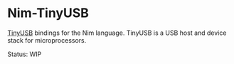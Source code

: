 # Nim-TinyUSB

[TinyUSB](https://docs.tinyusb.org/en/latest/) bindings for the Nim language.
TinyUSB is a USB host and device stack for microprocessors.

Status: WIP
